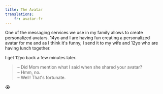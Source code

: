 ```yaml
---
title: The Avatar
translations:
    fr: avatar-fr
---
```


One of the messaging services we use in my family allows to create personalized avatars. 14yo and I are having fun creating a personalized avatar for me and as I think it's funny,  I send it to my wife and 12yo who are having lunch together.

I get 12yo back a few minutes later.

> – Did Mom mention what I said when she shared your avatar?  
> – Hmm, no.  
> – Well! That's fortunate.

😭
